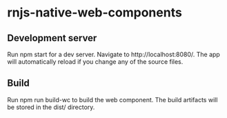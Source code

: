 # rnjs-native-web-components

## Development server
Run npm start for a dev server. Navigate to http://localhost:8080/. The app will automatically reload if you change any of the source files.

## Build
Run npm run build-wc to build the web component. The build artifacts will be stored in the dist/ directory.
